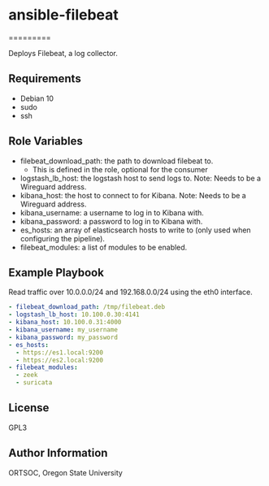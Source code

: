 # ansible-filebeat
=========

Deploys Filebeat, a log collector.

Requirements
------------

- Debian 10
- sudo
- ssh

Role Variables
--------------
- filebeat_download_path: the path to download filebeat to.
  - This is defined in the role, optional for the consumer
- logstash_lb_host: the logstash host to send logs to. Note: Needs to be a Wireguard address.
- kibana_host: the host to connect to for Kibana. Note: Needs to be a Wireguard address.
- kibana_username: a username to log in to Kibana with.
- kibana_password: a password to log in to Kibana with.
- es_hosts: an array of elasticsearch hosts to write to (only used when configuring the pipeline).
- filebeat_modules: a list of modules to be enabled.


Example Playbook
----------------

Read traffic over 10.0.0.0/24 and 192.168.0.0/24 using the eth0 interface.

```yaml
- filebeat_download_path: /tmp/filebeat.deb
- logstash_lb_host: 10.100.0.30:4141
- kibana_host: 10.100.0.31:4000
- kibana_username: my_username
- kibana_password: my_password
- es_hosts:
  - https://es1.local:9200
  - https://es2.local:9200
- filebeat_modules:
  - zeek
  - suricata
```
License
-------

GPL3

Author Information
------------------

ORTSOC, Oregon State University
